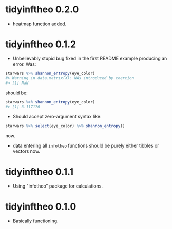 # tidyinftheo 0.2.0

* heatmap function added.

# tidyinftheo 0.1.2

* Unbelievably stupid bug fixed in the first README example producing an error.  Was:
```R
starwars %>% shannon_entropy(eye_color)
#> Warning in data.matrix(X): NAs introduced by coercion
#> [1] NaN
```
should be:
```R
starwars %>% shannon_entropy(eye_color)
#> [1] 3.117176
```
* Should accept zero-argument syntax like:
```R
starwars %>% select(eye_color) %>% shannon_entropy() 
```
now.
* data entering all `infotheo` functions should be purely either tibbles or vectors now.

# tidyinftheo 0.1.1

* Using "infotheo" package for calculations.

# tidyinftheo 0.1.0

* Basically functioning.
